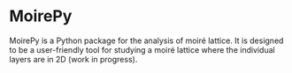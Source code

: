 # MoirePy

MoirePy is a Python package for the analysis of moiré lattice. It is designed to be a user-friendly tool for studying a moiré lattice where the individual layers are in 2D (work in progress).
